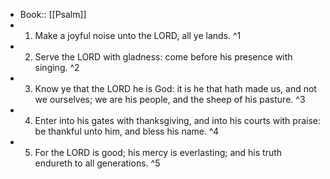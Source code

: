 - Book:: [[Psalm]]
- 1. Make a joyful noise unto the LORD, all ye lands. ^1
- 2. Serve the LORD with gladness: come before his presence with singing. ^2
- 3. Know ye that the LORD he is God: it is he that hath made us, and not we ourselves; we are his people, and the sheep of his pasture. ^3
- 4. Enter into his gates with thanksgiving, and into his courts with praise: be thankful unto him, and bless his name. ^4
- 5. For the LORD is good; his mercy is everlasting; and his truth endureth to all generations. ^5
